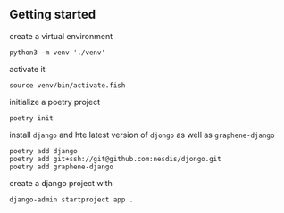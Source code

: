

## Getting started

create a virtual environment
```shell
python3 -m venv './venv'
```
activate it

```shell
source venv/bin/activate.fish
```
initialize a poetry project

```shell
poetry init
```

install `django` and hte latest version of `djongo` as well as `graphene-django`  

```shell
poetry add django
poetry add git+ssh://git@github.com:nesdis/djongo.git
poetry add graphene-django
```

create a django project with 

```shell
django-admin startproject app .
```
